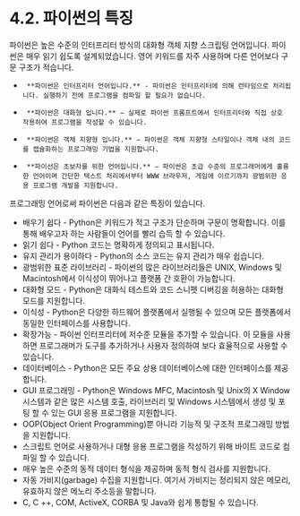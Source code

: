 # 4.2.    파이썬의 특징



파이썬은 높은 수준의 인터프리터 방식의 대화형 객체 지향 스크립팅 언어입니다. 파이썬은 매우 읽기 쉽도록 설계되었습니다. 영어 키워드를 자주 사용하며 다른 언어보다 구문 구조가 적습니다.

-      **파이썬은 인터프리터 언어입니다.** - 파이썬은 인터프리터에 의해 런타임으로 처리됩니다. 실행하기 전에 프로그램을 컴파일 할 필요가 없습니다.

-      **파이썬은 대화형 입니다.** − 실제로 파이썬 프롬프트에서 인터프리터와 직접 상호 작용하여 프로그램을 작성할 수 있습니다.

-      **파이썬은 객체 지향형 입니다.** − 파이썬은 객체 지향형 스타일이나 객체 내의 코드를 캡슐화하는 프로그래밍 기법을 지원합니다.

-      **파이선은 초보자를 위한 언어입니다.** − 파이썬은 초급 수준의 프로그래머에게 훌륭한 언어이며 간단한 텍스트 처리에서부터 WWW 브라우저, 게임에 이르기까지 광범위한 응용 프로그램 개발을 지원합니다.

프로그래밍 언어로써 파이썬은 다음과 같은 특징이 있습니다.

* 배우기 쉽다 - Python은 키워드가 적고 구조가 단순하며 구문이 명확합니다. 이를 통해 배우고자 하는 사람들이 언어를 빨리 습득 할 수 있습니다.
* 읽기 쉽다 - Python 코드는 명확하게 정의되고 표시됩니다.
* 유지 관리가 용이하다 - Python의 소스 코드는 유지 관리가 매우 쉽습니다.
* 광범위한 표준 라이브러리 - 파이썬의 많은 라이브러리들은 UNIX, Windows 및 Macintosh에서 이식성이 뛰어나고 플랫폼 간 호환이 가능합니다.
* 대화형 모드 - Python은 대화식 테스트와 코드 스니펫 디버깅을 허용하는 대화형 모드를 지원합니다.
* 이식성 - Python은 다양한 하드웨어 플랫폼에서 실행될 수 있으며 모든 플랫폼에서 동일한 인터페이스를 사용합니다.
* 확장가능 - 파이썬 인터프리터에 저수준 모듈을 추가할 수 있습니다. 이 모듈을 사용하면 프로그래머가 도구를 추가하거나 사용자 정의하여 보다 효율적으로 사용할 수 있습니다.
* 데이터베이스 - Python은 모든 주요 상용 데이터베이스에 대한 인터페이스를 제공합니다.
* GUI 프로그래밍 - Python은 Windows MFC, Macintosh 및 Unix의 X Window 시스템과 같은 많은 시스템 호출, 라이브러리 및 Windows 시스템에서 생성 및 포팅 할 수 있는 GUI 응용 프로그램을 지원합니다.
* OOP\(Object Orient Programming\)뿐 아니라 기능적 및 구조적 프로그래밍 방법을 지원합니다.
* 스크립트 언어로 사용하거나 대형 응용 프로그램을 작성하기 위해 바이트 코드로 컴파일 할 수 있습니다.
* 매우 높은 수준의 동적 데이터 형식을 제공하며 동적 형식 검사를 지원합니다.
* 자동 가비지\(garbage\) 수집을 지원합니다. 여기서 가비지는 정리되지 않은 메모리, 유효하지 않은 메노리 주소등을 말합니다.
* C, C ++, COM, ActiveX, CORBA 및 Java와 쉽게 통합될 수 있습니다.

